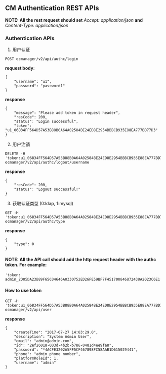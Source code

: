 ## CM Authentication REST APIs

__NOTE: All the rest request should set__ _Accept: application/json_ __and__ _Content-Type: application/json_


### Authentication APIs

1. 用户认证
```
POST ocmanager/v2/api/authc/login

```
__request body:__
```
{
    "username": "u1",
    "password": "password1"
}
```
__response__
```
{
    "message": "Please add token in request header",
    "resCode": 200,
    "status": "Login successful",
    "token": "u1_06834FF564D57A53B88B0A64A02584BE24ED8E2954BBBCB935E88EA777BD77D3"
}
```


2. 用户注销
```
DELETE -H 'token:u1_06834FF564D57A53B88B0A64A02584BE24ED8E2954BBBCB935E88EA777BD77D3' ocmanager/v2/api/authc/logout/username
```
__response__
```
{
    "resCode": 200,
    "status": "Logout successful!"
}
```

3. 获取认证类型 (0:ldap, 1:mysql)
```
GET -H 'token:u1_06834FF564D57A53B88B0A64A02584BE24ED8E2954BBBCB935E88EA777BD77D3' ocmanager/v2/api/authc/type
```
__response__
```
{
    "type": 0
}
```

#### __NOTE: All the API call should add the http request header with the authc token. For example:__
```
'token: admin_2D05DA23B89F65C04646A0330752ED26FE59BF7F451700846872438A2023C6E1'
```
#### How to use token
```
GET -H 'token:u1_06834FF564D57A53B88B0A64A02584BE24ED8E2954BBBCB935E88EA777BD77D3' ocmanager/v2/api/user
```
__response__
```
{
    "createTime": "2017-07-27 14:03:29.0",
    "description": "System Admin User",
    "email": "admin@admin.com",
    "id": "2ef26018-003d-4b2b-b786-0481d4ee9fa8",
    "password": "*4ACFE3202A5FF5CF467898FC58AAB1D615029441",
    "phone": "admin phone number",
    "platformRoleId": 1,
    "username": "admin"
}
```
